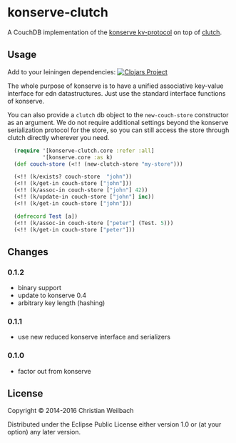 # konserve-clutch

A CouchDB implementation of the [konserve kv-protocol](https://github.com/replikativ/konserve) on top of [clutch](https://github.com/clojure-clutch/clutch).

## Usage

Add to your leiningen dependencies:
[![Clojars Project](http://clojars.org/io.replikativ/konserve-clutch/latest-version.svg)](http://clojars.org/io.replikativ/konserve-clutch)

The whole purpose of konserve is to have a unified associative key-value interface for
edn datastructures. Just use the standard interface functions of konserve.

You can also provide a `clutch` db object to the `new-couch-store` constructor
as an argument. We do not require additional settings beyond the konserve
serialization protocol for the store, so you can still access the store through
clutch directly wherever you need.

~~~clojure
  (require '[konserve-clutch.core :refer :all]
           '[konserve.core :as k)
  (def couch-store (<!! (new-clutch-store "my-store")))

  (<!! (k/exists? couch-store  "john"))
  (<!! (k/get-in couch-store ["john"]))
  (<!! (k/assoc-in couch-store ["john"] 42))
  (<!! (k/update-in couch-store ["john"] inc))
  (<!! (k/get-in couch-store ["john"]))

  (defrecord Test [a])
  (<!! (k/assoc-in couch-store ["peter"] (Test. 5)))
  (<!! (k/get-in couch-store ["peter"]))
~~~


## Changes

### 0.1.2

- binary support
- update to konserve 0.4
- arbitrary key length (hashing)

### 0.1.1
- use new reduced konserve interface and serializers

### 0.1.0
- factor out from konserve

## License

Copyright © 2014-2016 Christian Weilbach

Distributed under the Eclipse Public License either version 1.0 or (at
your option) any later version.

